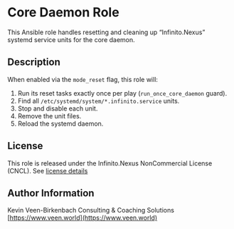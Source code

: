 # Core Daemon Role

This Ansible role handles resetting and cleaning up “Infinito.Nexus” systemd service units for the core daemon.

## Description

When enabled via the `mode_reset` flag, this role will:

1. Run its reset tasks exactly once per play (`run_once_core_daemon` guard).  
2. Find all `/etc/systemd/system/*.infinito.service` units.  
3. Stop and disable each unit.  
4. Remove the unit files.  
5. Reload the systemd daemon.

## License

This role is released under the Infinito.Nexus NonCommercial License (CNCL).
See [license details](https://s.veen.world/cncl)

## Author Information

Kevin Veen-Birkenbach
Consulting & Coaching Solutions
[https://www.veen.world](https://www.veen.world)